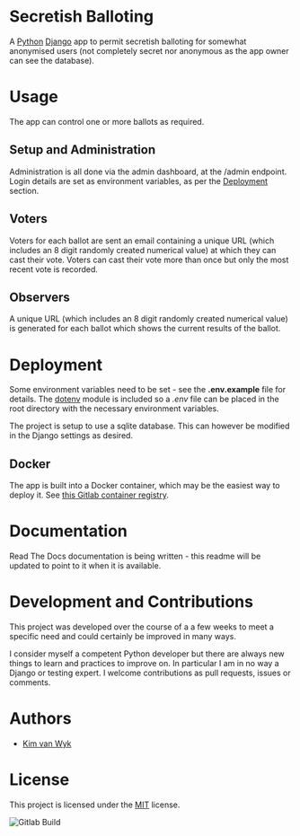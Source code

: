 # Secretish Balloting

A [Python](https://www.python.org/) [Django](https://www.djangoproject.com/) app to permit secretish balloting for somewhat anonymised users (not completely secret nor anonymous as the app owner can see the database).

# Usage

The app can control one or more ballots as required. 

## Setup and Administration

Administration is all done via the admin dashboard, at the /admin endpoint. Login details are set as environment variables, as per the [Deployment](#deployment) section.

## Voters

Voters for each ballot are sent an email containing a unique URL (which includes an 8 digit randomly created numerical value) at which they can cast their vote. Voters can cast their vote more than once but only the most recent vote is recorded.

## Observers

A unique URL (which includes an 8 digit randomly created numerical value) is generated for each ballot which shows the current results of the ballot.

# Deployment

Some environment variables need to be set - see the **.env.example** file for details. The [dotenv](https://pypi.org/project/python-dotenv/) module is included so a *.env* file can be placed in the root directory with the necessary environment variables.

The project is setup to use a sqlite database. This can however be modified in the Django settings as desired.

## Docker

The app is built into a Docker container, which may be the easiest way to deploy it. See [this Gitlab container registry](https://gitlab.com/kimvanwyk/secretish-balloting/container_registry).

# Documentation

Read The Docs documentation is being written - this readme will be updated to point to it when it is available.

# Development and Contributions

This project was developed over the course of a a few weeks to meet a specific need and could certainly be improved in many ways.

I consider myself a competent Python developer but there are always new things to learn and practices to improve on. In particular I am in no way a Django or testing expert. I welcome contributions as pull requests, issues or comments.

# Authors
    
- [Kim van Wyk](https://kimvanwyk.co.za/)

# License

This project is licensed under the [MIT](https://choosealicense.com/licenses/mit/) license.

![Gitlab Build](https://img.shields.io/gitlab/pipeline/kimvanwyk/secretish-balloting/master)

  

  


  
